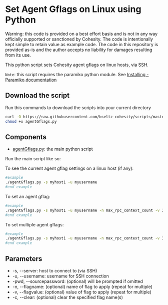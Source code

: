 # Set Agent Gflags on Linux using Python

Warning: this code is provided on a best effort basis and is not in any way officially supported or sanctioned by Cohesity. The code is intentionally kept simple to retain value as example code. The code in this repository is provided as-is and the author accepts no liability for damages resulting from its use.

This python script sets Cohesity agent gflags on linux hosts, via SSH.

`Note`: this script requires the paramiko python module. See [Installing - Paramiko documentation](https://www.paramiko.org/installing.html)

## Download the script

Run this commands to download the scripts into your current directory

```bash
curl -O https://raw.githubusercontent.com/bseltz-cohesity/scripts/master/python/copyRoles/agentGflags.py
chmod +x agentGflags.py
```

## Components

* [agentGflags.py](https://raw.githubusercontent.com/bseltz-cohesity/scripts/master/python/agentGflags/agentGflags.py): the main python script

Run the main script like so:

To see the current agent gflag settings on a linux host (if any):

```bash
#example
./agentGflags.py -s myhost1 -u myusername
#end example
```

To set an agent gflag:

```bash
#example
./agentGflags.py -s myhost1 -u myusername -n max_rpc_context_count -v 32
#end example
```

To set multiple agent gflags:

```bash
#example
./agentGflags.py -s myhost1 -u myusername -n max_rpc_context_count -v 32 -n grpc_server_cq_control_threads -v 2
#end example
```

## Parameters

* -s, --server: host to connect to (via SSH)
* -u, --username: username for SSH connection
* -pwd, --sourcepassword: (optional) will be prompted if omitted
* -n, --flagname: (optional) name of flag to apply (repeat for multiple)
* -v, --flagvalue: (optional) value of flag to apply (repeat for multiple)
* -c, --clear: (optional) clear the specified flag name(s)
